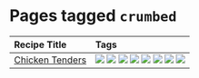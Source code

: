 # Pages tagged `crumbed`

|Recipe Title|Tags
|:---|:---|
|[Chicken Tenders](../recipes/chickentenders.md)|[![](https://img.shields.io/badge/tag-airfryer-8a534c)](../tags/airfryer.md) [![](https://img.shields.io/badge/tag-amazing-32613c)](../tags/amazing.md) [![](https://img.shields.io/badge/tag-battered-94b8ca)](../tags/battered.md) [![](https://img.shields.io/badge/tag-chicken-42963a)](../tags/chicken.md) [![](https://img.shields.io/badge/tag-crumbed-f47a18)](../tags/crumbed.md) [![](https://img.shields.io/badge/tag-messy-6984a1)](../tags/messy.md) [![](https://img.shields.io/badge/tag-mine-9d5b24)](../tags/mine.md) [![](https://img.shields.io/badge/tag-sides-9acea8)](../tags/sides.md)|